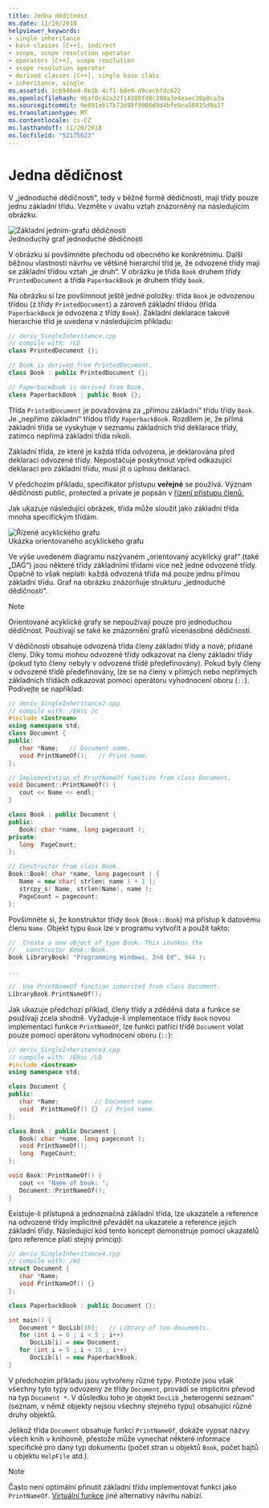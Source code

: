 ```yaml
---
title: Jedna dědičnost
ms.date: 11/19/2018
helpviewer_keywords:
- single inheritance
- base classes [C++], indirect
- scope, scope resolution operator
- operators [C++], scope resolution
- scope resolution operator
- derived classes [C++], single base class
- inheritance, single
ms.assetid: 1cb946ed-8b1b-4cf1-bde0-d9cecbfdc622
ms.openlocfilehash: 96af0c42a32f14280fd8c208a3e4eaec38a8ca3a
ms.sourcegitcommit: 9e891eb17b73d98f9086d9d4bfe9ca50415d9a37
ms.translationtype: MT
ms.contentlocale: cs-CZ
ms.lasthandoff: 11/20/2018
ms.locfileid: "52175623"
---
```

# <a name="single-inheritance"></a>Jedna dědičnost

V „jednoduché dědičnosti“, tedy v běžné formě dědičnosti, mají třídy pouze jednu základní třídu. Vezměte v úvahu vztah znázorněný na následujícím obrázku.

![Základní jedním&#45;grafu dědičnosti](../cpp/media/vc38xj1.gif "základní jedním&#45;grafu dědičnosti") <br/>
Jednoduchý graf jednoduché dědičnosti

V obrázku si povšimněte přechodu od obecného ke konkrétnímu. Další běžnou vlastností návrhu ve většině hierarchií tříd je, že odvozené třídy mají se základní třídou vztah „je druh“. V obrázku je třída `Book` druhem třídy `PrintedDocument` a třída `PaperbackBook` je druhem třídy `book`.

Na obrázku si lze povšimnout ještě jedné položky: třída `Book` je odvozenou třídou (z třídy `PrintedDocument`) a zároveň základní třídou (třída `PaperbackBook` je odvozena z třídy `Book`). Základní deklarace takové hierarchie tříd je uvedena v následujícím příkladu:

```cpp
// deriv_SingleInheritance.cpp
// compile with: /LD
class PrintedDocument {};

// Book is derived from PrintedDocument.
class Book : public PrintedDocument {};

// PaperbackBook is derived from Book.
class PaperbackBook : public Book {};
```

Třída `PrintedDocument` je považována za „přímou základní“ třídu třídy `Book`. Je „nepřímo základní“ třídou třídy `PaperbackBook`. Rozdílem je, že přímá základní třída se vyskytuje v seznamu základních tříd deklarace třídy, zatímco nepřímá základní třída nikoli.

Základní třída, ze které je každá třída odvozena, je deklarována před deklarací odvozené třídy. Nepostačuje poskytnout vpřed odkazující deklaraci pro základní třídu, musí jít o úplnou deklaraci.

V předchozím příkladu, specifikátor přístupu **veřejné** se používá. Význam dědičnosti public, protected a private je popsán v [řízení přístupu členů.](../cpp/member-access-control-cpp.md)

Jak ukazuje následující obrázek, třída může sloužit jako základní třída mnoha specifickým třídám.

![Řízené acyklického grafu](../cpp/media/vc38xj2.gif "řízené acyklického grafu") <br/>
Ukázka orientovaného acyklického grafu

Ve výše uvedeném diagramu nazývaném „orientovaný acyklický graf“ (také „DAG“) jsou některé třídy základními třídami více než jedné odvozené třídy. Opačně to však neplatí: každá odvozená třída má pouze jednu přímou základní třídu. Graf na obrázku znázorňuje strukturu „jednoduché dědičnosti“.

> [!NOTE]
> Orientované acyklické grafy se nepoužívají pouze pro jednoduchou dědičnost. Používají se také ke znázornění grafů vícenásobné dědičnosti.

V dědičnosti obsahuje odvozená třída členy základní třídy a nové, přidané členy. Díky tomu mohou odvozené třídy odkazovat na členy základní třídy (pokud tyto členy nebyly v odvozené třídě předefinovány). Pokud byly členy v odvozené třídě předefinovány, lze se na členy v přímých nebo nepřímých základních třídách odkazovat pomocí operátoru vyhodnocení oboru (`::`). Podívejte se například:

```cpp
// deriv_SingleInheritance2.cpp
// compile with: /EHsc /c
#include <iostream>
using namespace std;
class Document {
public:
   char *Name;   // Document name.
   void PrintNameOf();   // Print name.
};

// Implementation of PrintNameOf function from class Document.
void Document::PrintNameOf() {
   cout << Name << endl;
}

class Book : public Document {
public:
   Book( char *name, long pagecount );
private:
   long  PageCount;
};

// Constructor from class Book.
Book::Book( char *name, long pagecount ) {
   Name = new char[ strlen( name ) + 1 ];
   strcpy_s( Name, strlen(Name), name );
   PageCount = pagecount;
};
```

Povšimněte si, že konstruktor třídy `Book` (`Book::Book`) má přístup k datovému členu `Name`. Objekt typu `Book` lze v programu vytvořit a použít takto:

```cpp
//  Create a new object of type Book. This invokes the
//   constructor Book::Book.
Book LibraryBook( "Programming Windows, 2nd Ed", 944 );

...

//  Use PrintNameOf function inherited from class Document.
LibraryBook.PrintNameOf();
```

Jak ukazuje předchozí příklad, členy třídy a zděděná data a funkce se používají zcela shodně. Vyžaduje-li implementace třídy `Book` novou implementaci funkce `PrintNameOf`, lze funkci patřící třídě `Document` volat pouze pomocí operátoru vyhodnocení oboru (`::`):

```cpp
// deriv_SingleInheritance3.cpp
// compile with: /EHsc /LD
#include <iostream>
using namespace std;

class Document {
public:
   char *Name;          // Document name.
   void  PrintNameOf() {}  // Print name.
};

class Book : public Document {
   Book( char *name, long pagecount );
   void PrintNameOf();
   long  PageCount;
};

void Book::PrintNameOf() {
   cout << "Name of book: ";
   Document::PrintNameOf();
}
```

Existuje-li přístupná a jednoznačná základní třída, lze ukazatele a reference na odvozené třídy implicitně převádět na ukazatele a reference jejich základní třídy. Následující kód tento koncept demonstruje pomocí ukazatelů (pro reference platí stejný princip):

```cpp
// deriv_SingleInheritance4.cpp
// compile with: /W3
struct Document {
   char *Name;
   void PrintNameOf() {}
};

class PaperbackBook : public Document {};

int main() {
   Document * DocLib[10];   // Library of ten documents.
   for (int i = 0 ; i < 5 ; i++)
      DocLib[i] = new Document;
   for (int i = 5 ; i < 10 ; i++)
      DocLib[i] = new PaperbackBook;
}
```

V předchozím příkladu jsou vytvořeny různé typy. Protože jsou však všechny tyto typy odvozeny ze třídy `Document`, provádí se implicitní převod na typ `Document *`. V důsledku toho je objekt `DocLib` „heterogenní seznam“ (seznam, v němž objekty nejsou všechny stejného typu) obsahující různé druhy objektů.

Jelikož třída `Document` obsahuje funkci `PrintNameOf`, dokáže vypsat názvy všech knih v knihovně, přestože může vynechat některé informace specifické pro daný typ dokumentu (počet stran u objektů `Book`, počet bajtů u objektu `HelpFile` atd.).

> [!NOTE]
>  Často není optimální přinutit základní třídu implementovat funkci jako `PrintNameOf`. [Virtuální funkce](../cpp/virtual-functions.md) jiné alternativy návrhu nabízí.